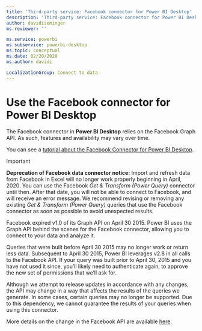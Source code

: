 ```yaml
---
title: 'Third-party service: Facebook connector for Power BI Desktop'
description: 'Third-party service: Facebook connector for Power BI Desktop'
author: davidiseminger
ms.reviewer: ''

ms.service: powerbi
ms.subservice: powerbi-desktop
ms.topic: conceptual
ms.date: 02/20/2020
ms.author: davidi

LocalizationGroup: Connect to data
---
```

# Use the Facebook connector for Power BI Desktop
The Facebook connector in **Power BI Desktop** relies on the Facebook Graph API. As such, features and availability may vary over time.

You can see a [tutorial about the Facebook Connector for Power BI Desktop](desktop-tutorial-facebook-analytics.md).

> [!IMPORTANT]
> **Deprecation of Facebook data connector notice:** Import and refresh data from Facebook in Excel will no longer work properly beginning in April, 2020. You can use the Facebook *Get & Transform (Power Query)* connector until then. After that date, you will not be able to connect to Facebook, and will receive an error message. We recommend revising or removing any existing *Get & Transform (Power Query)* queries that use the Facebook connector as soon as possible to avoid unexpected results.


Facebook expired v1.0 of its Graph API on April 30 2015. Power BI uses the Graph API behind the scenes for the Facebook connector, allowing you to connect to your data and analyze it.

Queries that were built before April 30 2015 may no longer work or return less data. Subsequent to April 30 2015, Power BI leverages v2.8 in all calls to the Facebook API. If your query was built prior to April 30, 2015 and you have not used it since, you’ll likely need to authenticate again, to approve the new set of permissions that we’ll ask for.

Although we attempt to release updates in accordance with any changes, the API may change in a way that affects the results of the queries we generate. In some cases, certain queries may no longer be supported. Due to this dependency, we cannot guarantee the results of your queries when using this connector.

More details on the change in the Facebook API are available [here](https://developers.facebook.com/docs/apps/changelog#v2_0).

